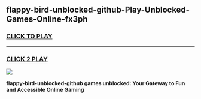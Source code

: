 
## flappy-bird-unblocked-github-Play-Unblocked-Games-Online-fx3ph
<h3>
<a href="https://premium76.site?title=flappy-bird-unblocked-github&ref=25A">CLICK TO PLAY</a></h3>
<hr>

<h3>
<a href="https://premium76.site?title=flappy-bird-unblocked-github&ref=25A">CLICK 2 PLAY</a>
  
</h3>

<a href="https://premium76.site?title=flappy-bird-unblocked-github&ref=25A"><img src="https://clearcache.store/games.png"></a>


**flappy-bird-unblocked-github games unblocked: Your Gateway to Fun and Accessible Online Gaming**
